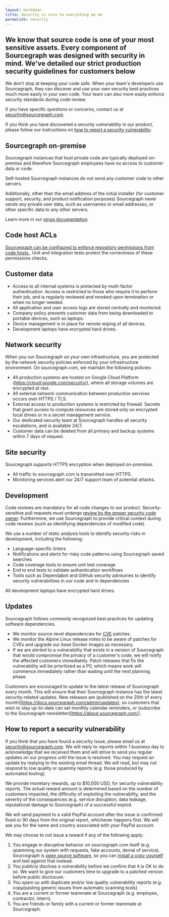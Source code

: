 ```yaml
---
layout: markdown
title: Security is core to everything we do
permalink: security
---
```


## We know that source code is one of your most sensitive assets. Every component of Sourcegraph was designed with security in mind. We've detailed our strict production security guidelines for customers below

We don't stop at keeping your code safe. When your team's developers use Sourcegraph, they can discover and use your own security best practices much more easily in your own code. Your team can also more easily enforce security standards during code review.

If you have specific questions or concerns, contact us at <a href="mailto:security@sourcegraph.com">security@sourcegraph.com</a>.

If you think you have discovered a security vulnerability in our product, please follow our instructions on [how to report a security vulnerability](#how-to-report-a-security-vulnerability).

## Sourcegraph on-premise

Sourcegraph instances that host private code are typically deployed on-premise and therefore Sourcegraph employees have no access to customer data or code.

Self-hosted Sourcegraph instances do not send any customer code to other servers.

Additionally, other than the email address of the initial installer (for customer support, security, and product notification purposes) Sourcegraph never sends any private user data, such as usernames or email addresses, or other specific data to any other servers.

Learn more in our [pings documentation](https://docs.sourcegraph.com/admin/pings).

## Code host ACLs

[Sourcegraph can be configured to enforce repository permissions from code hosts.](https://docs.sourcegraph.com/admin/repo/permissions). Unit and integration tests protect the correctness of these permissions checks.

## Customer data

- Access to all internal systems is protected by multi-factor authentication. Access is restricted to those who require it to perform their job, and is regularly reviewed and revoked upon termination or when no longer needed.
- All application and user access logs are stored centrally and monitored.
- Company policy prevents customer data from being downloaded to portable devices, such as laptops.
- Device management is in place for remote wiping of all devices.
- Development laptops have encrypted hard drives.

## Network security

When you run Sourcegraph on your own infrastructure, you are protected by the network security policies enforced by your infrastructure environment. On sourcegraph.com, we maintain the following policies:

- All production systems are hosted on Google Cloud Platform (https://cloud.google.com/security/), where all storage volumes are encrypted at rest.
- All external network communication between production services occurs over HTTPS / TLS.
- External access to production systems is restricted by firewall. Secrets that grant access to
  compute resources are stored only on encrypted local drives or in a secret management service.
- Our dedicated security team at Sourcegraph handles all security escalations, and is available 24/7.
- Customer data can be deleted from all primary and backup systems within 7 days of request.

## Site security

Sourcegraph supports HTTPS encryption when deployed on-premises.

- All traffic to sourcegraph.com is transmitted over HTTPS.
- Monitoring services alert our 24/7 support team of potential attacks.

## Development

Code reviews are mandatory for all code changes to our product. Security-sensitive pull requests must undergo [review by the proper security code owner](../handbook/engineering/code_reviews#security). Furthermore, we use Sourcegraph to provide critical context during code reviews (such as identifying dependencies of modified code).

We use a number of static analysis tools to identify security risks in development, including the following:

- Language-specific linters
- Notifications and alerts for risky code patterns using Sourcegraph saved searches
- Code coverage tools to ensure unit test coverage
- End to end tests to validate authentication workflows
- Tools such as Dependabot and GitHub security advisories to identify security vulnerabilities in our code and in dependencies

All development laptops have encrypted hard drives.

## Updates

Sourcegraph follows commonly recognized best practices for updating software dependencies.

- We monitor source-level dependencies for [CVE](https://cve.mitre.org/) patches.
- We monitor the Alpine Linux release notes to be aware of patches for CVEs and upgrade our base
  Docker images as necessary.
- If we are alerted to a vulnerability that exists in a version of Sourcegraph that would compromise
  the privacy of a customer's code, we will notify the affected customers immediately. Patch
  releases that fix the vulnerability will be prioritized as a P0, which means work will commence
  immediately rather than waiting until the next planning phase.

Customers are encouraged to update to the latest release of Sourcegraph every month. This will
ensure that their Sourcegraph instance has the latest security-related updates. New releases are
(published on the 20th of every month)[https://docs.sourcegraph.com/admin/updates], so customers that wish to stay up-to-date can set monthly
calendar reminders, or (subscribe to the Sourcegraph newsletter)[https://about.sourcegraph.com/].

## How to report a security vulnerability

If you think that you have found a security issue, please email us at <a href="mailto:security@sourcegraph.com">security@sourcegraph.com</a>. We will reply to reports within 1 business day to acknowledge that we received them and will strive to send you regular updates on our progress until the issue is resolved. You may request an update by replying to the existing email thread. We will read, but may not respond to low quality or spammy reports (e.g. those produced by automated tooling).

We provide monetary rewards, up to $10,000 USD, for security vulnerability reports. The actual reward amount is determined based on the number of customers impacted, the difficulty of exploiting the vulnerability, and the severity of the consequences (e.g. service disruption, data leakage, reputational damage to Sourcegraph) of a successful exploit.

We will send payment to a valid PayPal account after the issue is confirmed fixed or 90 days from the original report, whichever happens first. We will ask you for the name and country associated with your PayPal account.

We may choose to not issue a reward if any of the following apply:

1. You engage in disruptive behavior on sourcegraph.com itself (e.g. spamming our system with requests, fake accounts, denial of service). Sourcegraph is [open source software](https://github.com/sourcegraph/sourcegraph), so you can [install a copy yourself](https://docs.sourcegraph.com/#quickstart-guide) and test against that instead.
1. You publicly disclose a vulnerability before we confirm that it is OK to do so. We want to give our customers time to upgrade to a patched version before public disclosure.
1. You spam us with duplicate and/or low quality vulnerability reports (e.g. copy/pasting generic issues from automatic scanning tools).
1. You are a current or former teammate at Sourcegraph (e.g. employee, contractor, intern).
1. You are friends or family with a current or former teammate at Sourcegraph.
